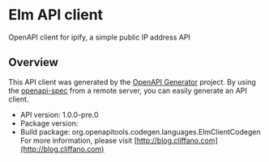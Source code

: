 # Elm API client

OpenAPI client for ipify, a simple public IP address API

## Overview
This API client was generated by the [OpenAPI Generator](https://openapi-generator.tech) project. By using the [openapi-spec](https://github.com/OAI/OpenAPI-Specification) from a remote server, you can easily generate an API client.

- API version: 1.0.0-pre.0
- Package version: 
- Build package: org.openapitools.codegen.languages.ElmClientCodegen
For more information, please visit [http://blog.cliffano.com](http://blog.cliffano.com)

